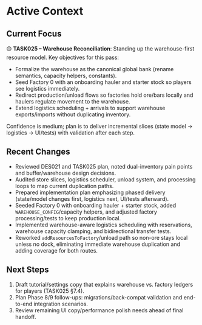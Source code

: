 # Active Context

## Current Focus

🟡 **TASK025 – Warehouse Reconciliation**: Standing up the warehouse-first resource model. Key objectives for this pass:

- Formalize the warehouse as the canonical global bank (rename semantics, capacity helpers, constants).
- Seed Factory 0 with an onboarding hauler and starter stock so players see logistics immediately.
- Redirect production/unload flows so factories hold ore/bars locally and haulers regulate movement to the warehouse.
- Extend logistics scheduling + arrivals to support warehouse exports/imports without duplicating inventory.

Confidence is medium; plan is to deliver incremental slices (state model → logistics → UI/tests) with validation after each step.

## Recent Changes

- Reviewed DES021 and TASK025 plan, noted dual-inventory pain points and buffer/warehouse design decisions.
- Audited store slices, logistics scheduler, unload system, and processing loops to map current duplication paths.
- Prepared implementation plan emphasizing phased delivery (state/model changes first, logistics next, UI/tests afterward).
- Seeded Factory 0 with onboarding hauler + starter stock, added `WAREHOUSE_CONFIG`/capacity helpers, and adjusted factory processing/tests to keep production local.
- Implemented warehouse-aware logistics scheduling with reservations, warehouse capacity clamping, and bidirectional transfer tests.
- Reworked `addResourcesToFactory`/unload path so non-ore stays local unless no dock, eliminating immediate warehouse duplication and adding coverage for both routes.

## Next Steps

1. Draft tutorial/settings copy that explains warehouse vs. factory ledgers for players (TASK025 §7.4).
2. Plan Phase 8/9 follow-ups: migrations/back-compat validation and end-to-end integration scenarios.
3. Review remaining UI copy/performance polish needs ahead of final handoff.
